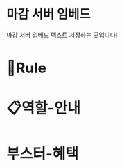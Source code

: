 # 마감 서버 임베드 
 마감 서버 임베드 텍스트 저장하는 곳입니다!

 ### <a herf="https://github.com/cola0315/Magam-server-embed/blob/main/rule.md"><H1>📖Rule</H1></a>
 ### <a herf="https://github.com/cola0315/Magam-server-embed/blob/main/%EC%97%AD%ED%95%A0%20%EC%95%88%EB%82%B4.md"><H1>📋역할-안내</H1></a>
  ### <a herf="https://github.com/cola0315/Magam-server-embed/blob/main/%EB%B6%80%EC%8A%A4%ED%84%B0%20%ED%98%9C%ED%83%9D.md"><H1>부스터-혜택</H1></a>